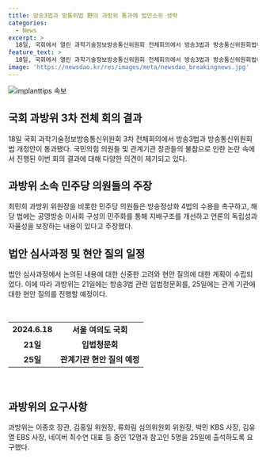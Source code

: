 ```yaml
---
title: 방송3법과 방통위법 野의 과방위 통과에 법안소위 생략
categories:
  - News
excerpt: >
  18일, 국회에서 열린 과학기술정보방송통신위원회 전체회의에서 방송3법과 방송통신위원회법이 더불어민주당의 주도로 통과됐다. 국민의힘 의원들의 불참과 관계기관 7명의 불참에도 불구하고 법안은 통과되었으며, 이에 민주당 의원들은 방송3법을 촉구하며 기자회견을 열었다. 방송3법은 공영방송의 지배구조를 개선하는 내용을 담고 있으며, 21일에는 입법청문회를 진행하고 25일에는 관계 기관에 대한 현안 질의가 예정되어 있다.
feature_text: >
  18일, 국회에서 열린 과학기술정보방송통신위원회 전체회의에서 방송3법과 방송통신위원회법이 더불어민주당의 주도로 통과됐다. 국민의힘 의원들의 불참과 관계기관 7명의 불참에도 불구하고 법안은 통과되었으며, 이에 민주당 의원들은 방송3법을 촉구하며 기자회견을 열었다. 방송3법은 공영방송의 지배구조를 개선하는 내용을 담고 있으며, 21일에는 입법청문회를 진행하고 25일에는 관계 기관에 대한 현안 질의가 예정되어 있다.
image: 'https://newsdao.kr/res/images/meta/newsdao_breakingnews.jpg'
---
```


<p><img src="https://newsdao.kr/res/images/meta/newsdao_breakingnews.jpg" alt="implanttips 속보" /></p>

<h2 data-ke-size="size26">국회 과방위 3차 전체 회의 결과</h2>

<p data-ke-size="size16">18일 국회 과학기술정보방송통신위원회 3차 전체회의에서 방송3법과 방송통신위원회법 개정안이 통과됐다. 국민의힘 의원들 및 관계기관 장관들의 불참으로 인한 논란 속에서 진행된 이번 회의 결과에 대해 다양한 의견이 제기되고 있다.</p>

<h2 data-ke-size="size26">과방위 소속 민주당 의원들의 주장</h2>

<p data-ke-size="size16">최민희 과방위 위원장을 비롯한 민주당 의원들은 방송정상화 4법의 수용을 촉구하고, 해당 법에는 공영방송 이사회 구성의 민주화를 통해 지배구조를 개선하고 언론의 독립성과 자율성을 보장하는 내용이 있다고 주장했다.</p>

<h2 data-ke-size="size26">법안 심사과정 및 현안 질의 일정</h2>

<p data-ke-size="size16">법안 심사과정에서 논의된 내용에 대한 신중한 고려와 현안 질의에 대한 계획이 수립되었다. 이에 따라 과방위는 21일에는 방송3법 관련 입법청문회를, 25일에는 관계 기관에 대한 현안 질의를 진행할 예정이다.</p>

<p data-ke-size="size16">&nbsp;</p>

<table>
  <tbody>
    <tr>
      <td style="text-align: center; height: 17px;"><b>2024.6.18</b></td>
      <td style="text-align: center; height: 17px;"><b>서울 여의도 국회</b></td>
    </tr>
    <tr>
      <td style="text-align: center; height: 17px;"><b>21일</b></td>
      <td style="text-align: center; height: 17px;"><b>입법청문회</b></td>
    </tr>
    <tr>
      <td style="text-align: center; height: 17px;"><b>25일</b></td>
      <td style="text-align: center; height: 17px;"><b>관계기관 현안 질의 예정</b></td>
    </tr>
  </tbody>
</table>

<p data-ke-size="size16">&nbsp;</p>

<h2 data-ke-size="size26">과방위의 요구사항</h2>

<p data-ke-size="size16">과방위는 이종호 장관, 김홍일 위원장, 류희림 심의위원회 위원장, 박민 KBS 사장, 김유열 EBS 사장, 네이버 최수연 대표 등 증인 12명과 참고인 5명을 25일에 출석하도록 요구했다.</p>

